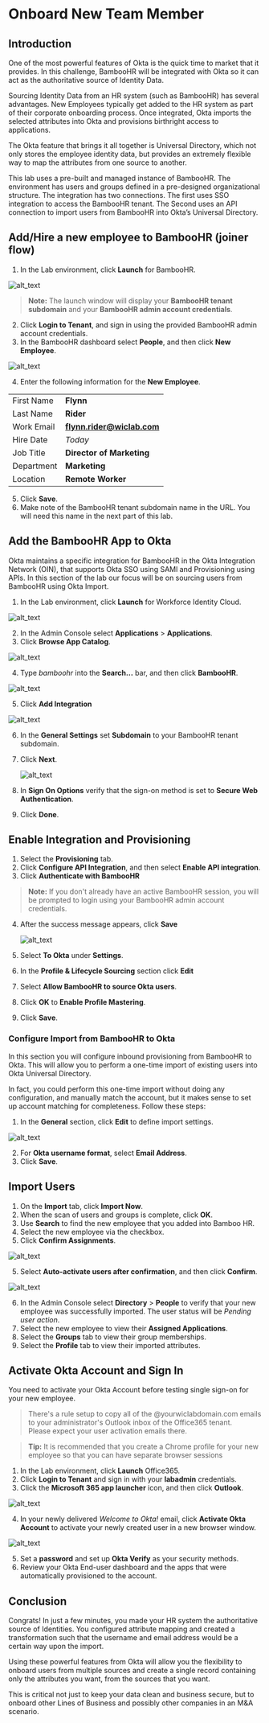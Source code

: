 # Onboard New Team Member

## Introduction

One of the most powerful features of Okta is the quick time to market that it provides. In this challenge, BambooHR will be integrated with Okta so it can act as the authoritative source of Identity Data.

Sourcing Identity Data from an HR system (such as BambooHR) has several advantages. New Employees typically get added to the HR system as part of their corporate onboarding process. Once integrated, Okta imports the selected attributes into Okta and provisions birthright access to applications.

The Okta feature that brings it all together is Universal Directory, which not only stores the employee identity data, but provides an extremely flexible way to map the attributes from one source to another.

This lab uses a pre-built and managed instance of BambooHR. The environment has users and groups defined in a pre-designed organizational structure. The integration has two connections. The first uses SSO integration to access the BambooHR tenant. The Second uses an API connection to import users from BambooHR into Okta’s Universal Directory.

## Add/Hire a new employee to BambooHR (joiner flow)

1. In the Lab environment, click **Launch** for BambooHR.

![alt_text](https://raw.githubusercontent.com/keithledgerwood/WICLab-guide/main/images/003/launch-bamboohr.png "image_tooltip")

> **Note:** The launch window will display your **BambooHR tenant subdomain** and your **BambooHR admin account credentials**.
>

2. Click **Login to Tenant**, and sign in using the provided BambooHR admin account credentials.
3. In the BambooHR dashboard select **People**, and then click **New Employee**.

![alt_text](https://raw.githubusercontent.com/keithledgerwood/WICLab-guide/main/images/003/bamboohr-user-1.png "image_tooltip")

4. Enter the following information for the **New Employee**.

|||
|:-----|:-----|
|First Name |**Flynn**|
|Last Name |**Rider**|
|Work Email |**<flynn.rider@wiclab.com>**|
|Hire Date |*Today*|
|Job Title | **Director of Marketing**|
|Department | **Marketing**|
|Location | **Remote Worker**|

5. Click **Save**.
6. Make note of the BambooHR tenant subdomain name in the URL. You will need this name in the next part of this lab.

## Add the BambooHR App to Okta

Okta maintains a specific integration for BambooHR in the Okta Integration Network (OIN), that supports Okta SSO using SAMl and Provisioning using APIs.  In this section of the lab our focus will be on sourcing users from BambooHR using Okta Import.

1. In the Lab environment, click **Launch** for Workforce Identity Cloud.

![alt_text](https://raw.githubusercontent.com/keithledgerwood/WICLab-guide/main/images/launch-wic.png "image_tooltip")

2. In the Admin Console select **Applications** > **Applications**.
3. Click **Browse App Catalog**.

![alt_text](https://raw.githubusercontent.com/MarcoBlaesing/LabGuide/main/images/009/image01.png "image_tooltip")

4. Type *bamboohr* into the **Search...** bar, and then click **BambooHR**.

![alt_text](https://raw.githubusercontent.com/keithledgerwood/WICLab-guide/main/images/003/image001.png "image_tooltip")

5. Click **Add Integration**

![alt_text](https://raw.githubusercontent.com/keithledgerwood/WICLab-guide/main/images/003/image002.png "image_tooltip")

6. In the **General Settings** set **Subdomain** to your BambooHR tenant subdomain.
7. Click **Next**.

   ![alt_text](https://raw.githubusercontent.com/keithledgerwood/WICLab-guide/main/images/003/image003z.png "image_tooltip")

8. In **Sign On Options** verify that the sign-on method is set to **Secure Web Authentication**.
9. Click **Done**.

## Enable Integration and Provisioning

1. Select the **Provisioning** tab.
1. Click **Configure API Integration**, and then select **Enable API integration**.
3. Click **Authenticate with BambooHR**

> **Note:** If you don't already have an active BambooHR session, you will be prompted to login using your BambooHR admin account credentials.

4. After the success message appears, click **Save**

   ![alt_text](https://raw.githubusercontent.com/keithledgerwood/WICLab-guide/main/images/003/image004.png "image_tooltip")

5. Select **To Okta** under **Settings**.
6. In the **Profile & Lifecycle Sourcing** section click **Edit**
7. Select **Allow BambooHR to source Okta users**.
8. Click **OK** to **Enable Profile Mastering**.
9. Click **Save**.

### Configure Import from BambooHR to Okta

In this section you will configure inbound provisioning from BambooHR to Okta.  This will allow you to perform a one-time import of existing users into Okta Universal Directory.

In fact, you could perform this one-time import without doing any configuration, and manually match the account, but it makes sense to set up account matching for completeness.  Follow these steps:

1. In the **General** section, click **Edit** to define import settings.

![alt_text](https://raw.githubusercontent.com/keithledgerwood/WICLab-guide/main/images/003/con-imp-1.png "image_tooltip")

2. For **Okta username format**, select **Email Address**.
3. Click **Save**.

## Import Users

1. On the **Import** tab, click **Import Now**.
1. When the scan of users and groups is complete, click **OK**.
2. Use **Search** to find the new employee that you added into Bamboo HR.
3. Select the new employee via the checkbox.
4. Click **Confirm Assignments**.

![alt_text](https://raw.githubusercontent.com/keithledgerwood/WICLab-guide/main/images/003/image005.png "image_tooltip")

5. Select **Auto-activate users after confirmation**, and then click **Confirm**.

![alt_text](https://raw.githubusercontent.com/keithledgerwood/WICLab-guide/main/images/003/image006.png "image_tooltip")

6. In the Admin Console select  **Directory** > **People** to verify that your new employee was successfully imported. The user status will be *Pending user action*.
7. Select the new employee to view their **Assigned Applications**.
8. Select the **Groups** tab to view their group memberships.
9. Select the **Profile** tab to view their imported attributes.

## Activate Okta Account and Sign In

You need to activate your Okta Account before testing single sign-on for your new employee.

   > There's a rule setup to copy all of the @yourwiclabdomain.com emails to your administrator's Outlook inbox of the Office365 tenant.\
Please expect your user activation emails there.

>**Tip:** It is recommended that you create a Chrome profile for your new employee so that you can have separate browser sessions
>

1. In the Lab environment, click **Launch** Office365.
2. Click **Login to Tenant** and sign in with your **labadmin** credentials.
3. Click the **Microsoft 365 app launcher** icon, and then click **Outlook**.

![alt_text](https://raw.githubusercontent.com/keithledgerwood/WICLab-guide/main/images/003/outlook-access.png "image_tooltip")

4. In your newly delivered *Welcome to Okta!* email, click **Activate Okta Account** to activate your newly created user in a new browser window.

![alt_text](https://raw.githubusercontent.com/keithledgerwood/WICLab-guide/main/images/003/activate-okta-account.png "image_tooltip")

5. Set a **password** and set up **Okta Verify** as your security methods.
6. Review your Okta End-user dashboard and the apps that were automatically provisioned to the account.

## Conclusion

Congrats! In just a few minutes, you made your HR system the authoritative source of Identities. You configured attribute mapping and created a transformation such that the username and email address would be a certain way upon the import.

Using these powerful features from Okta will allow you the flexibility to onboard users from multiple sources and create a single record containing only the attributes you want, from the sources that you want.

This is critical not just to keep your data clean and business secure, but to onboard other Lines of Business and possibly other companies in an M&A scenario.
